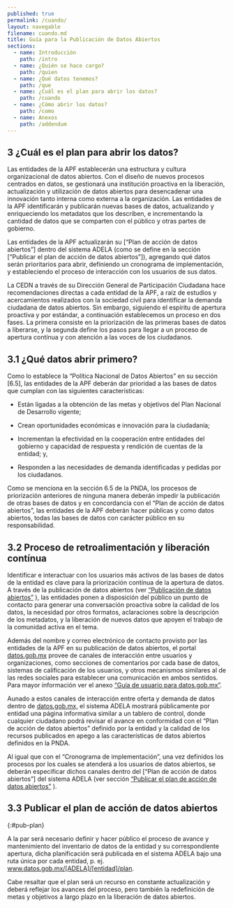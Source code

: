 ```yaml
---
published: true
permalink: /cuando/
layout: navegable
filename: cuando.md
title: Guía para la Publicación de Datos Abiertos
sections:
  - name: Introducción
    path: /intro
  - name: ¿Quién se hace cargo?
    path: /quien
  - name: ¿Qué datos tenemos?
    path: /que
  - name: ¿Cuál es el plan para abrir los datos?
    path: /cuando
  - name: ¿Cómo abrir los datos?
    path: /como
  - name: Anexos
    path: /addendum
---
```


## 3 ¿Cuál es el plan para abrir los datos?


Las entidades de la APF establecerán una estructura y cultura organizacional de datos abiertos. Con el diseño de nuevos procesos
centrados en datos, se gestionará una institución proactiva en la liberación, actualización y utilización de datos abiertos para
desencadenar una innovación tanto interna como externa a la organización. Las entidades de la APF identificarán y publicarán nuevas
bases de datos, actualizando y enriqueciendo los metadatos que los describen, e incrementando la cantidad de datos que se comparten
con el público y otras partes de gobierno.

Las entidades de la APF actualizarán su [“Plan de acción de datos abiertos”] dentro del sistema ADELA (como se define en la sección
[“Publicar el plan de acción de datos abiertos”]), agregando qué datos serán prioritarios para abrir, definiendo un cronograma de
implementación, y estableciendo el proceso de interacción con los usuarios de sus datos.

La CEDN a través de su Dirección General de Participación Ciudadana hace recomendaciones directas a cada entidad de la APF, a raíz
de estudios y acercamientos realizados con la sociedad civil para identificar la demanda ciudadana de datos abiertos. Sin embargo,
siguiendo el espíritu de apertura proactiva y por estándar, a continuación establecemos un proceso en dos fases. La primera consiste
en la priorización de las primeras bases de datos a liberarse, y la segunda define los pasos para llegar a un proceso de apertura
contínua y con atención a las voces de los ciudadanos.



## 3.1 ¿Qué datos abrir primero?

Como lo establece la “Política Nacional de Datos Abiertos” en su sección [6.5], las entidades de la APF deberán dar prioridad a las
bases de datos que cumplan con las siguientes características:

 * Están ligadas a la obtención de las metas y objetivos del Plan Nacional de Desarrollo vigente;
 
 * Crean oportunidades económicas e innovación para la ciudadanía;
 
 * Incrementan la efectividad en la cooperación entre entidades del gobierno y capacidad de respuesta y rendición de cuentas de la
   entidad; y,
   
 * Responden a las necesidades de demanda identificadas y pedidas por los ciudadanos.
 
Como se menciona en la sección 6.5 de la PNDA, los procesos de priorización anteriores de ninguna manera deberán impedir la publicación
de otras bases de datos y en concordancia con el “Plan de acción de datos abiertos”, las entidades de la APF deberán hacer públicas
y como datos abiertos, todas las bases de datos con carácter público en su responsabilidad.


## 3.2 Proceso de retroalimentación y liberación contínua

Identificar e interactuar con los usuarios más activos de las bases de datos de la entidad es clave para la priorización contínua
de la apertura de datos. A través de la publicación de datos abiertos (ver [“Publicación de datos abiertos”](#*) ), las entidades ponen
a disposición del público un punto de contacto para generar una conversación proactiva sobre la calidad de los datos, la necesidad
por otros formatos, aclaraciones sobre la descripción de los metadatos, y la liberación de nuevos datos que apoyen el trabajo de
la comunidad activa en el tema.

Además del nombre y correo electrónico de contacto provisto por las entidades de la APF en su publicación de datos abiertos, el portal
[datos.gob.mx](http://datos.gob.mx) provee de canales de interacción entre usuarios y organizaciones, como secciones de comentarios por
cada base de datos, sistemas de calificación de los usuarios, y otros mecanismos similares al de las redes sociales para establecer una
comunicación en ambos sentidos. Para mayor información ver el anexo [“Guía de usuario para datos.gob.mx”](/addendum/#guia).   

Aunado a estos canales de interacción entre oferta y demanda de datos dentro de [datos.gob.mx,](http://datos.gob.mx) el sistema ADELA
mostrará públicamente por entidad una página informativa similar a un tablero de control, donde cualquier ciudadano podrá revisar el
avance en conformidad con el “Plan de acción de datos abiertos” definido por la entidad y la calidad de los recursos publicados en apego
a las características de datos abiertos definidos en la PNDA.

Al igual que con el “Cronograma de implementación”, una vez definidos los procesos por los cuales se atenderá a los usuarios de datos
abiertos, se deberán especificar dichos canales dentro del [“Plan de acción de datos abiertos”] del sistema ADELA
(ver sección [“Publicar el plan de acción de datos abiertos”](#pub-plan) ).

## 3.3 Publicar el plan de acción de datos abiertos
{:#pub-plan}

A la par será necesario definir y hacer público el proceso de avance y mantenimiento del inventario de datos de la entidad y su
correspondiente apertura, dicha planificación será publicada en el sistema ADELA bajo una ruta única por cada entidad,
p. ej. www.datos.gob.mx/[ADELA]/[entidad]/plan.

Cabe resaltar que el plan será un recurso en constante actualización y deberá reflejar los avances del proceso, pero también la
redefinición de metas y objetivos a largo plazo en la liberación de datos abiertos.













